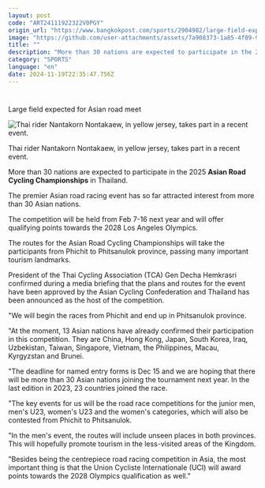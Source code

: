 ```yaml
---
layout: post
code: "ART24111922322V0PGY"
origin_url: "https://www.bangkokpost.com/sports/2904982/large-field-expected-for-asian-road-meet"
image: "https://github.com/user-attachments/assets/7a908373-1a85-4f09-9658-f09a06a84fd3"
title: ""
description: "More than 30 nations are expected to participate in the 2025  Asian Road Cycling Championships  in Thailand."
category: "SPORTS"
language: "en"
date: 2024-11-19T22:35:47.756Z
---
```


# 

Large field expected for Asian road meet

![Thai rider Nantakorn Nontakaew, in yellow jersey, takes part in a recent event.](https://github.com/user-attachments/assets/79e72f1d-a611-4cf8-9a32-d45552e6508f)

Thai rider Nantakorn Nontakaew, in yellow jersey, takes part in a recent event.

More than 30 nations are expected to participate in the 2025 **Asian Road Cycling Championships** in Thailand.

The premier Asian road racing event has so far attracted interest from more than 30 Asian nations.

The competition will be held from Feb 7-16 next year and will offer qualifying points towards the 2028 Los Angeles Olympics.

The routes for the Asian Road Cycling Championships will take the participants from Phichit to Phitsanulok province, passing many important tourism landmarks.

President of the Thai Cycling Association (TCA) Gen Decha Hemkrasri confirmed during a media briefing that the plans and routes for the event have been approved by the Asian Cycling Confederation and Thailand has been announced as the host of the competition.

"We will begin the races from Phichit and end up in Phitsanulok province.

"At the moment, 13 Asian nations have already confirmed their participation in this competition. They are China, Hong Kong, Japan, South Korea, Iraq, Uzbekistan, Taiwan, Singapore, Vietnam, the Philippines, Macau, Kyrgyzstan and Brunei.

"The deadline for named entry forms is Dec 15 and we are hoping that there will be more than 30 Asian nations joining the tournament next year. In the last edition in 2023, 23 countries joined the race.

"The key events for us will be the road race competitions for the junior men, men's U23, women's U23 and the women's categories, which will also be contested from Phichit to Phitsanulok.

"In the men's event, the routes will include unseen places in both provinces. This will hopefully promote tourism in the less-visited areas of the Kingdom.

"Besides being the centrepiece road racing competition in Asia, the most important thing is that the Union Cycliste Internationale (UCI) will award points towards the 2028 Olympics qualification as well."